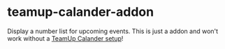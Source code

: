 # teamup-calander-addon

Display a number list for upcoming events.
This is just a addon and won't work without a [TeamUp Calander setup](https://www.teamup.com/)!
